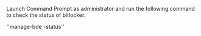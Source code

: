 Launch Command Prompt as administrator and run the following command to check the status of bitlocker. 

''manage-bde -status''
